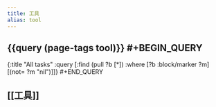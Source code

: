 ```yaml
---
title: 工具
alias: tool
---
```

## {{query (page-tags tool)}} #+BEGIN_QUERY
{:title "All tasks"
 :query [:find (pull ?b [*])
         :where
         [?b :block/marker ?m]
         [(not= ?m "nil")]]}
#+END_QUERY
## [[工具]]

